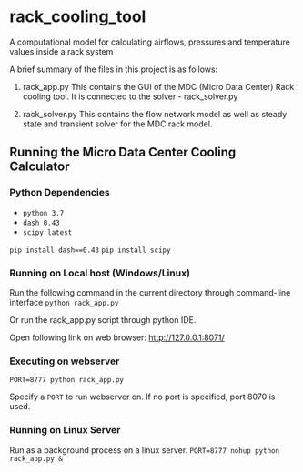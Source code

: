 # rack_cooling_tool
A computational model for calculating airflows, pressures and temperature values inside a rack system

A brief summary of the files in this project is as follows:

1. rack_app.py
This contains the GUI of the MDC (Micro Data Center) Rack cooling tool. It is connected to the solver - rack_solver.py

2. rack_solver.py
This contains the flow network model as well as steady state and transient solver for the MDC rack model.

## Running the Micro Data Center Cooling Calculator

### Python Dependencies
* `python 3.7`
* `dash 0.43`
* `scipy latest`

`pip install dash==0.43`
`pip install scipy`

### Running on Local host (Windows/Linux)
Run the following command in the current directory through command-line interface
`python rack_app.py`

Or run the rack_app.py script through python IDE.

Open following link on web browser:
http://127.0.0.1:8071/

### Executing on webserver
`PORT=8777 python rack_app.py`

Specify a `PORT` to run webserver on. If no port is specified, port 8070 is
used.

### Running on Linux Server 
Run as a background process on a linux server.
`PORT=8777 nohup python rack_app.py &`
